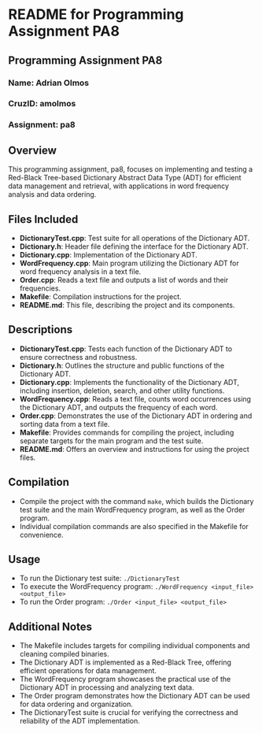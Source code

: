 # README for Programming Assignment PA8

## Programming Assignment PA8

### Name: Adrian Olmos

### CruzID: amolmos

### Assignment: pa8

## Overview

This programming assignment, pa8, focuses on implementing and testing a Red-Black Tree-based Dictionary Abstract Data Type (ADT) for efficient data management and retrieval, with applications in word frequency analysis and data ordering.

## Files Included

- **DictionaryTest.cpp**: Test suite for all operations of the Dictionary ADT.
- **Dictionary.h**: Header file defining the interface for the Dictionary ADT.
- **Dictionary.cpp**: Implementation of the Dictionary ADT.
- **WordFrequency.cpp**: Main program utilizing the Dictionary ADT for word frequency analysis in a text file.
- **Order.cpp**: Reads a text file and outputs a list of words and their frequencies.
- **Makefile**: Compilation instructions for the project.
- **README.md**: This file, describing the project and its components.

## Descriptions

- **DictionaryTest.cpp**: Tests each function of the Dictionary ADT to ensure correctness and robustness.
- **Dictionary.h**: Outlines the structure and public functions of the Dictionary ADT.
- **Dictionary.cpp**: Implements the functionality of the Dictionary ADT, including insertion, deletion, search, and other utility functions.
- **WordFrequency.cpp**: Reads a text file, counts word occurrences using the Dictionary ADT, and outputs the frequency of each word.
- **Order.cpp**: Demonstrates the use of the Dictionary ADT in ordering and sorting data from a text file.
- **Makefile**: Provides commands for compiling the project, including separate targets for the main program and the test suite.
- **README.md**: Offers an overview and instructions for using the project files.

## Compilation

- Compile the project with the command `make`, which builds the Dictionary test suite and the main WordFrequency program, as well as the Order program.
- Individual compilation commands are also specified in the Makefile for convenience.

## Usage

- To run the Dictionary test suite: `./DictionaryTest`
- To execute the WordFrequency program: `./WordFrequency <input_file> <output_file>`
- To run the Order program: `./Order <input_file> <output_file>`

## Additional Notes

- The Makefile includes targets for compiling individual components and cleaning compiled binaries.
- The Dictionary ADT is implemented as a Red-Black Tree, offering efficient operations for data management.
- The WordFrequency program showcases the practical use of the Dictionary ADT in processing and analyzing text data.
- The Order program demonstrates how the Dictionary ADT can be used for data ordering and organization.
- The DictionaryTest suite is crucial for verifying the correctness and reliability of the ADT implementation.
